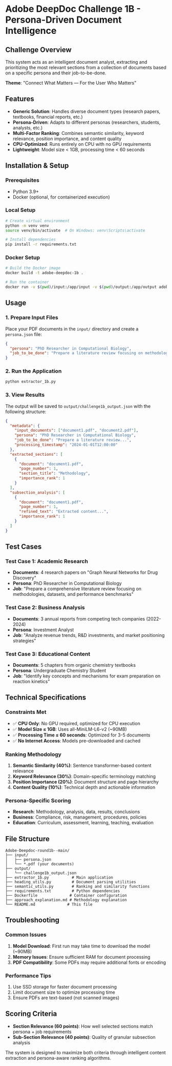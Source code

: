 # Adobe DeepDoc Challenge 1B - Persona-Driven Document Intelligence

## Challenge Overview
This system acts as an intelligent document analyst, extracting and prioritizing the most relevant sections from a collection of documents based on a specific persona and their job-to-be-done.

**Theme**: "Connect What Matters — For the User Who Matters"

## Features
- **Generic Solution**: Handles diverse document types (research papers, textbooks, financial reports, etc.)
- **Persona-Driven**: Adapts to different personas (researchers, students, analysts, etc.)
- **Multi-Factor Ranking**: Combines semantic similarity, keyword relevance, position importance, and content quality
- **CPU-Optimized**: Runs entirely on CPU with no GPU requirements
- **Lightweight**: Model size < 1GB, processing time < 60 seconds

## Installation & Setup

### Prerequisites
- Python 3.9+
- Docker (optional, for containerized execution)

### Local Setup
```bash
# Create virtual environment
python -m venv venv
source venv/bin/activate  # On Windows: venv\Scripts\activate

# Install dependencies
pip install -r requirements.txt
```

### Docker Setup
```bash
# Build the Docker image
docker build -t adobe-deepdoc-1b .

# Run the container
docker run -v $(pwd)/input:/app/input -v $(pwd)/output:/app/output adobe-deepdoc-1b
```

## Usage

### 1. Prepare Input Files
Place your PDF documents in the `input/` directory and create a `persona.json` file:

```json
{
  "persona": "PhD Researcher in Computational Biology",
  "job_to_be_done": "Prepare a literature review focusing on methodologies, datasets, and performance benchmarks"
}
```

### 2. Run the Application
```bash
python extractor_1b.py
```

### 3. View Results
The output will be saved to `output/challenge1b_output.json` with the following structure:

```json
{
  "metadata": {
    "input_documents": ["document1.pdf", "document2.pdf"],
    "persona": "PhD Researcher in Computational Biology",
    "job_to_be_done": "Prepare a literature review...",
    "processing_timestamp": "2024-01-01T12:00:00"
  },
  "extracted_sections": [
    {
      "document": "document1.pdf",
      "page_number": 1,
      "section_title": "Methodology",
      "importance_rank": 1
    }
  ],
  "subsection_analysis": [
    {
      "document": "document1.pdf",
      "page_number": 1,
      "refined_text": "Extracted content...",
      "importance_rank": 1
    }
  ]
}
```

## Test Cases

### Test Case 1: Academic Research
- **Documents**: 4 research papers on "Graph Neural Networks for Drug Discovery"
- **Persona**: PhD Researcher in Computational Biology
- **Job**: "Prepare a comprehensive literature review focusing on methodologies, datasets, and performance benchmarks"

### Test Case 2: Business Analysis
- **Documents**: 3 annual reports from competing tech companies (2022-2024)
- **Persona**: Investment Analyst
- **Job**: "Analyze revenue trends, R&D investments, and market positioning strategies"

### Test Case 3: Educational Content
- **Documents**: 5 chapters from organic chemistry textbooks
- **Persona**: Undergraduate Chemistry Student
- **Job**: "Identify key concepts and mechanisms for exam preparation on reaction kinetics"

## Technical Specifications

### Constraints Met
- ✅ **CPU Only**: No GPU required, optimized for CPU execution
- ✅ **Model Size ≤ 1GB**: Uses all-MiniLM-L6-v2 (~90MB)
- ✅ **Processing Time ≤ 60 seconds**: Optimized for 3-5 documents
- ✅ **No Internet Access**: Models pre-downloaded and cached

### Ranking Methodology
1. **Semantic Similarity (40%)**: Sentence transformer-based content relevance
2. **Keyword Relevance (30%)**: Domain-specific terminology matching
3. **Position Importance (20%)**: Document structure and page hierarchy
4. **Content Quality (10%)**: Technical depth and actionable information

### Persona-Specific Scoring
- **Research**: Methodology, analysis, data, results, conclusions
- **Business**: Compliance, risk, management, procedures, policies
- **Education**: Curriculum, assessment, learning, teaching, evaluation

## File Structure
```
Adobe-Deepdoc-round1b--main/
├── input/
│   ├── persona.json
│   └── *.pdf (your documents)
├── output/
│   └── challenge1b_output.json
├── extractor_1b.py          # Main application
├── heading_utils.py         # Document parsing utilities
├── semantic_utils.py        # Ranking and similarity functions
├── requirements.txt         # Python dependencies
├── Dockerfile              # Container configuration
├── approach_explanation.md # Methodology explanation
└── README.md              # This file
```

## Troubleshooting

### Common Issues
1. **Model Download**: First run may take time to download the model (~90MB)
2. **Memory Issues**: Ensure sufficient RAM for document processing
3. **PDF Compatibility**: Some PDFs may require additional fonts or encoding

### Performance Tips
1. Use SSD storage for faster document processing
2. Limit document size to optimize processing time
3. Ensure PDFs are text-based (not scanned images)

## Scoring Criteria
- **Section Relevance (60 points)**: How well selected sections match persona + job requirements
- **Sub-Section Relevance (40 points)**: Quality of granular subsection analysis

The system is designed to maximize both criteria through intelligent content extraction and persona-aware ranking algorithms.

